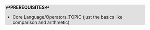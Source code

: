 <div style="margin:2em; background-color: #e0e0e0;">

<strong>↩PREREQUISITES↩</strong>

 * Core Language/Operators_TOPIC (just the basics like comparison and arithmetic)

</div>

